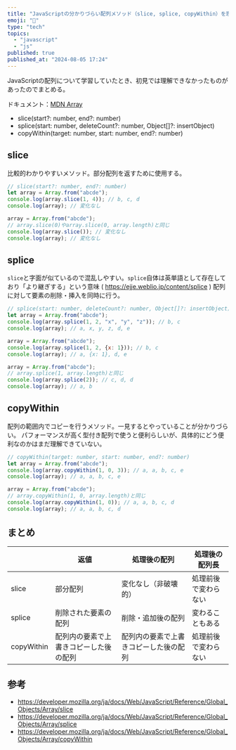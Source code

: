 ```yaml
---
title: "JavaScriptの分かりづらい配列メソッド（slice, splice, copyWithin）を理解する"
emoji: "🔄"
type: "tech"
topics:
  - "javascript"
  - "js"
published: true
published_at: "2024-08-05 17:24"
---
```


JavaScriptの配列について学習していたとき、初見では理解できなかったものがあったのでまとめる。

ドキュメント：[MDN Array](https://developer.mozilla.org/ja/docs/Web/JavaScript/Reference/Global_Objects/Array)
- slice(start?: number, end?: number)
- splice(start: number, deleteCount?: number, Object[]?: insertObject)
- copyWithin(target: number, start: number, end?: number)

## slice
比較的わかりやすいメソッド。部分配列を返すために使用する。
```js
// slice(start?: number, end?: number)
let array = Array.from("abcde");
console.log(array.slice(1, 4)); // b, c, d
console.log(array); // 変化なし

array = Array.from("abcde");
// array.slice(0)やarray.slice(0, array.length)と同じ
console.log(array.slice()); // 変化なし
console.log(array); // 変化なし
```

## splice
`slice`と字面が似ているので混乱しやすい。`splice`自体は英単語として存在しており「より継ぎする」という意味 ( https://ejje.weblio.jp/content/splice )
配列に対して要素の削除・挿入を同時に行う。
```js
// splice(start: number, deleteCount?: number, Object[]?: insertObject)
let array = Array.from("abcde");
console.log(array.splice(1, 2, "x", "y", "z")); // b, c
console.log(array); // a, x, y, z, d, e

array = Array.from("abcde");
console.log(array.splice(1, 2, {x: 1})); // b, c
console.log(array); // a, {x: 1}, d, e

array = Array.from("abcde");
// array.splice(1, array.length)と同じ
console.log(array.splice(2)); // c, d, d
console.log(array); // a, b
```

## copyWithin
配列の範囲内でコピーを行うメソッド。一見するとやっていることが分かりづらい。
パフォーマンスが高く型付き配列で使うと便利らしいが、具体的にどう便利なのかはまだ理解できていない。
```js
// copyWithin(target: number, start: number, end?: number)
let array = Array.from("abcde");
console.log(array.copyWithin(1, 0, 3)); // a, a, b, c, e
console.log(array); // a, a, b, c, e

array = Array.from("abcde");
// array.copyWithin(1, 0, array.length)と同じ
console.log(array.copyWithin(1, 0)); // a, a, b, c, d
console.log(array); // a, a, b, c, d
```

## まとめ

|  | 返値 | 処理後の配列 | 処理後の配列長 | 
|---|---|---|---|
| slice | 部分配列 | 変化なし（非破壊的） | 処理前後で変わらない | 
| splice | 削除された要素の配列 | 削除・追加後の配列 | 変わることもある | 
| copyWithin | 配列内の要素で上書きコピーした後の配列 | 配列内の要素で上書きコピーした後の配列 | 処理前後で変わらない | 

## 参考
- https://developer.mozilla.org/ja/docs/Web/JavaScript/Reference/Global_Objects/Array/slice
- https://developer.mozilla.org/ja/docs/Web/JavaScript/Reference/Global_Objects/Array/splice
- https://developer.mozilla.org/ja/docs/Web/JavaScript/Reference/Global_Objects/Array/copyWithin


